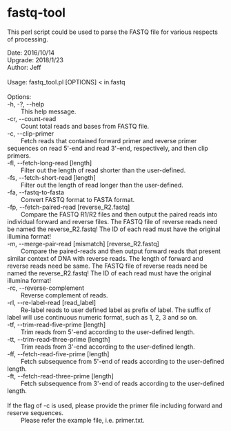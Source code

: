 # fastq-tool

This perl script could be used to parse the FASTQ file for various respects of processing.

Date: 2016/10/14<br>
Upgrade: 2018/1/23<br>
Author: Jeff<br>
<br>
Usage: fastq_tool.pl [OPTIONS] < in.fastq<br>
<br>
Options:<br>
-h, -?, --help<br>
&nbsp;&nbsp;&nbsp;&nbsp;&nbsp;&nbsp;&nbsp;&nbsp;This help message.<br>
-cr, --count-read<br>
&nbsp;&nbsp;&nbsp;&nbsp;&nbsp;&nbsp;&nbsp;&nbsp;Count total reads and bases from FASTQ file.<br>
-c,  --clip-primer<br>
&nbsp;&nbsp;&nbsp;&nbsp;&nbsp;&nbsp;&nbsp;&nbsp;Fetch reads that contained forward primer and reverse primer sequences on read 5'-end and read 3'-end, respectively, and then clip primers.<br>
-fl, --fetch-long-read [length]<br>
&nbsp;&nbsp;&nbsp;&nbsp;&nbsp;&nbsp;&nbsp;&nbsp;Filter out the length of read shorter than the user-defined.<br>
-fs, --fetch-short-read [length]<br>
&nbsp;&nbsp;&nbsp;&nbsp;&nbsp;&nbsp;&nbsp;&nbsp;Filter out the length of read longer than the user-defined.<br>
-fa, --fastq-to-fasta<br>
&nbsp;&nbsp;&nbsp;&nbsp;&nbsp;&nbsp;&nbsp;&nbsp;Convert FASTQ format to FASTA format.<br>
-fp, --fetch-paired-read [reverse_R2.fastq]<br>
&nbsp;&nbsp;&nbsp;&nbsp;&nbsp;&nbsp;&nbsp;&nbsp;Compare the FASTQ R1/R2 files and then output the paired reads into individual forward and reverse files. The FASTQ file of reverse reads need be named the reverse_R2.fastq! The ID of each read must have the original illumina format!<br>
-m,  --merge-pair-read [mismatch] [reverse_R2.fastq]<br>
&nbsp;&nbsp;&nbsp;&nbsp;&nbsp;&nbsp;&nbsp;&nbsp;Compare the paired-reads and then output forward reads that present similar context of DNA with reverse reads. The length of forward and reverse reads need be same. The FASTQ file of reverse reads need be named the reverse_R2.fastq! The ID of each read must have the original illumina format!<br>
-rc, --reverse-complement<br>
&nbsp;&nbsp;&nbsp;&nbsp;&nbsp;&nbsp;&nbsp;&nbsp;Reverse complement of reads.<br>
-rl, --re-label-read [read_label]<br>
&nbsp;&nbsp;&nbsp;&nbsp;&nbsp;&nbsp;&nbsp;&nbsp;Re-label reads to user defined label as prefix of label. The suffix of label will use continuous numeric format, such as 1, 2, 3 and so on.<br>
-tf, --trim-read-five-prime [length]<br>
&nbsp;&nbsp;&nbsp;&nbsp;&nbsp;&nbsp;&nbsp;&nbsp;Trim reads from 5'-end according to the user-defined length.<br>
-tt, --trim-read-three-prime [length]<br>
&nbsp;&nbsp;&nbsp;&nbsp;&nbsp;&nbsp;&nbsp;&nbsp;Trim reads from 3'-end according to the user-defined length.<br>
-ff, --fetch-read-five-prime [length]<br>
&nbsp;&nbsp;&nbsp;&nbsp;&nbsp;&nbsp;&nbsp;&nbsp;Fetch subsequence from 5'-end of reads according to the user-defined length.<br>
-ft, --fetch-read-three-prime [length]<br>
&nbsp;&nbsp;&nbsp;&nbsp;&nbsp;&nbsp;&nbsp;&nbsp;Fetch subsequence from 3'-end of reads according to the user-defined length.<br>
<br>
If the flag of -c is used, please provide the primer file including forward and reserve sequences.<br>
&nbsp;&nbsp;&nbsp;&nbsp;&nbsp;&nbsp;&nbsp;&nbsp;Please refer the example file, i.e. primer.txt.<br>
